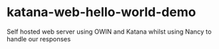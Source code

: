 # katana-web-hello-world-demo
Self hosted web server using OWIN and Katana whilst using Nancy to handle our responses
